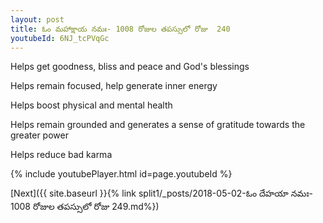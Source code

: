 ```yaml
---
layout: post
title: ఓం మహాక్షాయ నమః- 1008 రోజుల తపస్సులో రోజు  240
youtubeId: 6NJ_tcPVqGc
---
```

 
 
Helps get goodness, bliss and peace and God's blessings
 
Helps remain focused, help generate inner energy 
 
Helps boost physical and mental health 
 
Helps remain grounded and generates a sense of gratitude towards the greater power 
 
Helps reduce bad karma
 
 
 
 


{% include youtubePlayer.html id=page.youtubeId %}
 
[Next]({{ site.baseurl }}{% link  split1/_posts/2018-05-02-ఓం దేహయా నమః- 1008 రోజుల తపస్సులో రోజు  249.md%})
 
